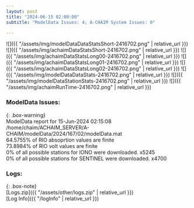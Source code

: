 ```yaml
---
layout: post
title: "2024-06-15 02:00:00"
subtitle: "ModelData Issues: 4; A-CHAIM System Issues: 0"

---
```


![]({{ "/assets/img/modelDataDataStatsShort-2416702.png" | relative_url }})
![]({{ "/assets/img/achaimDataStatsShort-2416702.png" | relative_url }})
![]({{ "/assets/img/achaimDataStatsLong00-2416702.png" | relative_url }})
![]({{ "/assets/img/achaimDataStatsLong01-2416702.png" | relative_url }})
![]({{ "/assets/img/achaimDataStatsLong02-2416702.png" | relative_url }})
![]({{ "/assets/img/modelDataDataStats-2416702.png" | relative_url }})
![]({{ "/assets/img/modelDataStationStats-2416702.png" | relative_url }})
![]({{ "/assets/img/achaimRunTime-2416702.png" | relative_url }})


### ModelData Issues:  
  
{: .box-warning}  
 ModelData report for 15-Jun-2024 02:15:08   
 /home/chaim/ACHAIM_SERVER/A-CHAIM/modelData/2024/167/02/modelData.mat   
 64.5755% of RIO absoprtion values are finite   
 73.8984% of RIO volt values are finite   
 0% of all possible stations for IONO were downloaded. x5245   
 0% of all possible stations for SENTINEL were downloaded. x4700   
  


### Logs:  
  
{: .box-note}  
[Logs.zip]({{ "/assets/other/logs.zip" | relative_url }})  
[Log Info]({{ "/logInfo" | relative_url }})  

